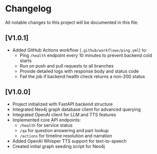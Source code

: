 # Changelog

All notable changes to this project will be documented in this file.

## [V1.0.1]

- Added GitHub Actions workflow (`.github/workflows/ping.yml`) to:
  - Ping `/health` endpoint every 10 minutes to prevent backend cold starts
  - Run on push and pull requests to all branches
  - Provide detailed logs with response body and status code
  - Fail the job if backend health check returns a non-200 status
  
## [V1.0.0]

- Project initialized with FastAPI backend structure
- Integrated Neo4j graph database client for advanced querying
- Integrated OpenAI client for LLM and TTS features
- Implemented core API endpoints:
  - `/health` for service status
  - `/qa` for question answering and part lookup
  - `/actions` for timeline resolution and narration
- Added OpenAI Whisper TTS support for text-to-speech
- Created initial graph seeding script for Neo4j
